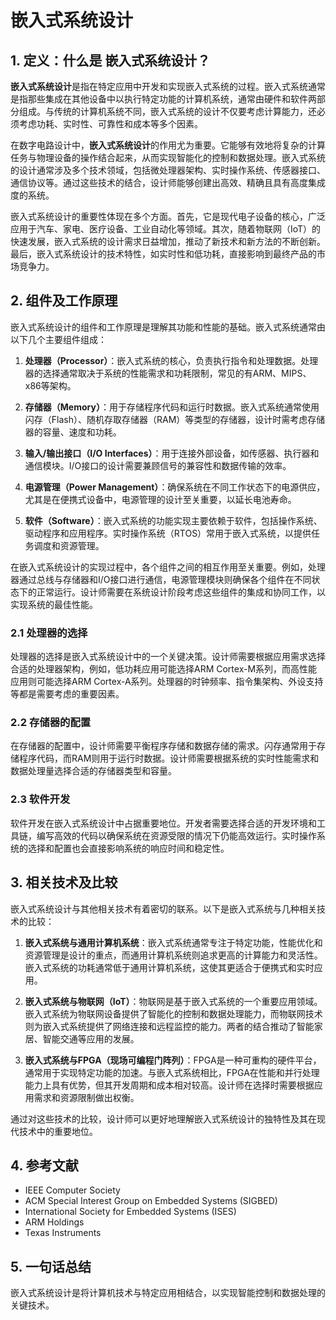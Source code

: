 # 嵌入式系统设计

## 1. 定义：什么是 **嵌入式系统设计**？
**嵌入式系统设计**是指在特定应用中开发和实现嵌入式系统的过程。嵌入式系统通常是指那些集成在其他设备中以执行特定功能的计算机系统，通常由硬件和软件两部分组成。与传统的计算机系统不同，嵌入式系统的设计不仅要考虑计算能力，还必须考虑功耗、实时性、可靠性和成本等多个因素。

在数字电路设计中，**嵌入式系统设计**的作用尤为重要。它能够有效地将复杂的计算任务与物理设备的操作结合起来，从而实现智能化的控制和数据处理。嵌入式系统的设计通常涉及多个技术领域，包括微处理器架构、实时操作系统、传感器接口、通信协议等。通过这些技术的结合，设计师能够创建出高效、精确且具有高度集成度的系统。

嵌入式系统设计的重要性体现在多个方面。首先，它是现代电子设备的核心，广泛应用于汽车、家电、医疗设备、工业自动化等领域。其次，随着物联网（IoT）的快速发展，嵌入式系统的设计需求日益增加，推动了新技术和新方法的不断创新。最后，嵌入式系统设计的技术特性，如实时性和低功耗，直接影响到最终产品的市场竞争力。

## 2. 组件及工作原理
嵌入式系统设计的组件和工作原理是理解其功能和性能的基础。嵌入式系统通常由以下几个主要组件组成：

1. **处理器（Processor）**：嵌入式系统的核心，负责执行指令和处理数据。处理器的选择通常取决于系统的性能需求和功耗限制，常见的有ARM、MIPS、x86等架构。

2. **存储器（Memory）**：用于存储程序代码和运行时数据。嵌入式系统通常使用闪存（Flash）、随机存取存储器（RAM）等类型的存储器，设计时需考虑存储器的容量、速度和功耗。

3. **输入/输出接口（I/O Interfaces）**：用于连接外部设备，如传感器、执行器和通信模块。I/O接口的设计需要兼顾信号的兼容性和数据传输的效率。

4. **电源管理（Power Management）**：确保系统在不同工作状态下的电源供应，尤其是在便携式设备中，电源管理的设计至关重要，以延长电池寿命。

5. **软件（Software）**：嵌入式系统的功能实现主要依赖于软件，包括操作系统、驱动程序和应用程序。实时操作系统（RTOS）常用于嵌入式系统，以提供任务调度和资源管理。

在嵌入式系统设计的实现过程中，各个组件之间的相互作用至关重要。例如，处理器通过总线与存储器和I/O接口进行通信，电源管理模块则确保各个组件在不同状态下的正常运行。设计师需要在系统设计阶段考虑这些组件的集成和协同工作，以实现系统的最佳性能。

### 2.1 处理器的选择
处理器的选择是嵌入式系统设计中的一个关键决策。设计师需要根据应用需求选择合适的处理器架构，例如，低功耗应用可能选择ARM Cortex-M系列，而高性能应用则可能选择ARM Cortex-A系列。处理器的时钟频率、指令集架构、外设支持等都是需要考虑的重要因素。

### 2.2 存储器的配置
在存储器的配置中，设计师需要平衡程序存储和数据存储的需求。闪存通常用于存储程序代码，而RAM则用于运行时数据。设计师需要根据系统的实时性能需求和数据处理量选择合适的存储器类型和容量。

### 2.3 软件开发
软件开发在嵌入式系统设计中占据重要地位。开发者需要选择合适的开发环境和工具链，编写高效的代码以确保系统在资源受限的情况下仍能高效运行。实时操作系统的选择和配置也会直接影响系统的响应时间和稳定性。

## 3. 相关技术及比较
嵌入式系统设计与其他相关技术有着密切的联系。以下是嵌入式系统与几种相关技术的比较：

1. **嵌入式系统与通用计算机系统**：嵌入式系统通常专注于特定功能，性能优化和资源管理是设计的重点，而通用计算机系统则追求更高的计算能力和灵活性。嵌入式系统的功耗通常低于通用计算机系统，这使其更适合于便携式和实时应用。

2. **嵌入式系统与物联网（IoT）**：物联网是基于嵌入式系统的一个重要应用领域。嵌入式系统为物联网设备提供了智能化的控制和数据处理能力，而物联网技术则为嵌入式系统提供了网络连接和远程监控的能力。两者的结合推动了智能家居、智能交通等应用的发展。

3. **嵌入式系统与FPGA（现场可编程门阵列）**：FPGA是一种可重构的硬件平台，通常用于实现特定功能的加速。与嵌入式系统相比，FPGA在性能和并行处理能力上具有优势，但其开发周期和成本相对较高。设计师在选择时需要根据应用需求和资源限制做出权衡。

通过对这些技术的比较，设计师可以更好地理解嵌入式系统设计的独特性及其在现代技术中的重要地位。

## 4. 参考文献
- IEEE Computer Society
- ACM Special Interest Group on Embedded Systems (SIGBED)
- International Society for Embedded Systems (ISES)
- ARM Holdings
- Texas Instruments

## 5. 一句话总结
嵌入式系统设计是将计算机技术与特定应用相结合，以实现智能控制和数据处理的关键技术。